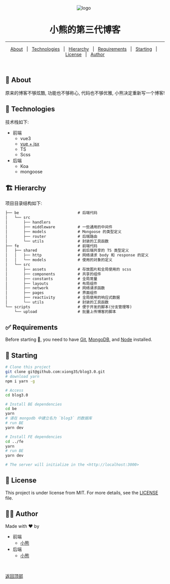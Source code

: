 <div align="center" id="top"> 
  <img src="./fe/public/favicon.ico" alt="logo" />
  &#xa0;
</div>

<h1 align="center">小熊的第三代博客</h1>
 
<hr>

<p align="center">
  <a href="#-about">About</a> &#xa0; | &#xa0; 
  <!-- <a href="#sparkles-features">Features</a> &#xa0; | &#xa0; -->
  <a href="#-technologies">Technologies</a> &#xa0; | &#xa0;
  <a href="#-Hierarchy">Hierarchy</a> &#xa0; | &#xa0;
  <a href="#-Requirements">Requirements</a> &#xa0; | &#xa0;
  <a href="#-Starting">Starting</a> &#xa0; | &#xa0;
  <a href="#-License">License</a> &#xa0; | &#xa0;
  <a href="#-Author" target="_blank">Author</a>
</p>

<br>

## :dart: About

原来的博客不够炫酷, 功能也不够称心, 代码也不够优雅, 小熊决定重新写一个博客!

## :rocket: Technologies

技术栈如下:

- 前端
  - vue3
  - [vue + jsx](https://github.com/vuejs/vue-next)
  - TS
  - Scss
- 后端
  - Koa
  - mongoose

## 🏗 Hierarchy

项目目录结构如下:

```txt
├── be                          # 后端代码
│   └── src
│       ├── handlers
│       ├── middleware          # 一些通用的中间件
│       ├── models              # Mongoose 的类型定义
│       ├── router              # 后端路由
│       └── utils               # 封装的工具函数
├── fe                          # 前端代码
│   ├── shared                  # 前后端共享的 TS 类型定义
│   │   ├── http                # 网络请求 body 和 response 的定义
│   │   └── models              # 使用的对象的定义
│   └── src
│       ├── assets              # 存放图片和全局使用的 scss
│       ├── components          # 共享的组件
│       ├── constants           # 全局常量
│       ├── layouts             # 布局组件
│       ├── network             # 网络请求函数
│       ├── pages               # 界面组件
│       ├── reactivity          # 全局使用的响应式数据
│       └── utils               # 封装的工具函数
└── scripts                     # 便于开发的脚本(分支管理等)
    └── upload                  # 批量上传博客的脚本
```

## :white_check_mark: Requirements

Before starting :checkered_flag:, you need to have [Git](https://git-scm.com), [MongoDB](https://docs.mongodb.com/), and [Node](https://nodejs.org/en/) installed.

## :checkered_flag: Starting

```bash
# Clone this project
git clone git@github.com:xiong35/blog3.0.git
# download yarn
npm i yarn -g

# Access
cd blog3.0

# Install BE dependencies
cd be
yarn
# 请在 mongodb 中建立名为 `blog3` 的数据库
# run BE
yarn dev

# Install FE dependencies
cd ../fe
yarn
# run BE
yarn dev

# The server will initialize in the <http://localhost:3000>
```

## :memo: License

This project is under license from MIT. For more details, see the [LICENSE](LICENSE) file.

## 👨‍💻 Author

Made with :heart: by

- 前端
  - [小熊](https://github.com/xiong35)
- 后端
  - [小熊](https://github.com/xiong35)

&#xa0;

<a href="#top">返回顶部</a>
